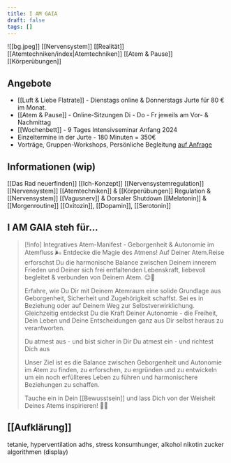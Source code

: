 ```yaml
---
title: I AM GAIA
draft: false
tags: []
---
```

![[bg.jpeg]]
[[Nervensystem]]
[[Realität]]
[[Atemtechniken/index|Atemtechniken]]
[[Atem & Pause]]
[[Körperübungen]]

## Angebote
* [[Luft & Liebe Flatrate]] - Dienstags online & Donnerstags Jurte für 80 € im Monat.
* [[Atem & Pause]] - Online-Sitzungen Di - Do - Fr jeweils am Vor- & Nachmittag
* [[Wochenbett]] - 9 Tages Intensivseminar Anfang 2024
* Einzeltermine in der Jurte - 180 Minuten = 350€
* Vorträge, Gruppen-Workshops, Persönliche Begleitung [auf Anfrage](https://koehler-philipp.der/#kontakt)
## Informationen (wip)
[[Das Rad neuerfinden]]
[[Ich-Konzept]]
[[Nervensystemregulation]]
[[Nervensystem]] [[Atemtechniken]] & [[Körperübungen]]
Regulation & [[Nervensystem]]
[[Vagusnerv]] & Dorsaler Shutdown
[[Melatonin]] & [[Morgenroutine]]
[[Oxitozin]], [[Dopamin]], [[Serotonin]]
## I AM GAIA steh für...

> [!info] Integratives Atem-Manifest - Geborgenheit & Autonomie im Atemfluss
> 🌬️ Entdecke die Magie des Atmens! Auf Deiner Atem.Reise erforschst Du die harmonische Balance zwischen Deinem innerem Frieden und Deiner sich frei entfaltenden Lebenskraft, liebevoll begleitet & verbunden von Deinem Atem. 😌💪 
> 
> Erfahre, wie Du Dir mit Deinem Atemraum eine solide Grundlage aus Geborgenheit, Sicherheit und Zugehörigkeit schaffst. Sei es in Beziehung oder auf Deinem Weg zur Selbstverwirklichung. Gleichzeitig entdeckst Du die Kraft Deiner Autonomie - die Freiheit, Dein Leben und Deine Entscheidungen ganz aus Dir selbst heraus zu verantworten.
> 
> Du atmest aus - und bist sicher in Dir
> Du atmest ein - und richtest Dich aus
> 
> Unser Ziel ist es die Balance zwischen Geborgenheit und Autonomie im Atem zu finden, zu erforschen, zu ergründen und zu entwickeln um ein noch erfüllteres Leben zu führen und harmonischere Beziehungen zu schaffen.
> 
> Tauche ein in Dein [[Bewusstsein]] und lass Dich von der Weisheit Deines Atems inspirieren! 💨✨
## [[Aufklärung]]
tetanie, hyperventilation
adhs, stress
konsumhunger, alkohol nikotin zucker algorithmen (display)